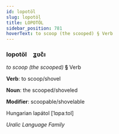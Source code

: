 ```yaml
---
id: lopotöl
slug: lopotöl
title: LOPOTÖL
sidebar_position: 781
hoverText: to scoop (the scooped) § Verb
---
```


### lopotöl&emsp;<span kind="abugida">ʓʋc͊ı</span>

*to scoop (the scooped)* **§** Verb

**Verb**: to scoop/shovel

**Noun**: the scooped/shoveled

**Modifier**: scoopable/shovelable

Hungarian lapátol [ˈlɒpaːtol]

*Uralic Language Family*